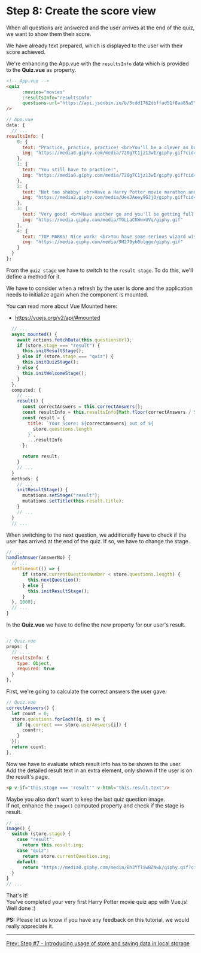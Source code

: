 # Step 8: Create the score view

When all questions are answered and the user arrives at the end of the quiz, we want to show them their score.

We have already text prepared, which is displayed to the user with their score achieved.

We're enhancing the App.vue with the `resultsInfo` data which is provided to the **Quiz.vue** as property.

```html
<!-- App.vue -->
<quiz
      :movies="movies"
      :resultsInfo="resultsInfo"
      questions-url="https://api.jsonbin.io/b/5cdd1762dbffad51f8aa85a5"
/>
```

```javascript
// App.vue
data: {
  // ...
resultsInfo: {
    0: {
      text: "Practice, practice, practice! <br>You'll be a clever as Dumbledore in no time!",
      img: "https://media0.giphy.com/media/720g7C1jz13wI/giphy.gif?cid=3640f6095c869951776a4a7a5110b5dc"
    },
    1: {
      text: "You still have to practice!",
      img: "https://media0.giphy.com/media/720g7C1jz13wI/giphy.gif?cid=3640f6095c869951776a4a7a5110b5dc"
    },
    2: {
      text: "Not too shabby! <br>Have a Harry Potter movie marathon and then try again!",
      img: "https://media2.giphy.com/media/UeeJAeey9GJjO/giphy.gif?cid=3640f6095c869e703631634241b759c1"
    },
    3: {
      text: "Very good! <br>Have another go and you'll be getting full marks!",
      img: "https://media.giphy.com/media/TGLLaCKWwxUVq/giphy.gif"
    },
    4: {
      text: "TOP MARKS! Nice work! <br>You have some serious wizard wisdom!",
      img: "https://media.giphy.com/media/9H279yb0blggo/giphy.gif"
    }
  }
};
```

From the `quiz stage` we have to switch to the `result stage`. To do this, we'll define a method for it.  

We have to consider when a refresh by the user is done and the application needs to initialize again when the component is mounted.

You can read more about Vue Mounted here:  
- https://vuejs.org/v2/api/#mounted

```javascript
  // ...
  async mounted() {
    await actions.fetchData(this.questionsUrl);
    if (store.stage === "result") {
      this.initResultStage();
    } else if (store.stage === "quiz") {
      this.initQuizStage();
    } else {
      this.initWelcomeStage();
    }
  },
  computed: {
    // ...
    result() {
      const correctAnswers = this.correctAnswers();
      const resultInfo = this.resultsInfo[Math.floor(correctAnswers / 5)];
      const result = {
        title: `Your Score: ${correctAnswers} out of ${
          store.questions.length
        }`,
        ...resultInfo
      };

      return result;
    }
    // ...
  }
  methods: {
    // ...
    initResultStage() {
      mutations.setStage("result");
      mutations.setTitle(this.result.title);
    }
    // ...
  }
  // ...
```

When switching to the next question, we additionally have to check if the user has arrived at the end of the quiz. If so, we have to change the stage.

```javascript
// ...
handleAnswer(answerNo) {
  // ...
  setTimeout(() => {
      if (store.currentQuestionNumber < store.questions.length) {
        this.nextQuestion();
      } else {
        this.initResultStage();
      }
  }, 1000);
  // ...
}
```

In the **Quiz.vue** we have to define the new property for our user's result.

```javascript

// Quiz.vue
props: {
  // ....
  resultsInfo: {
    type: Object,
    required: true
  }
},
```

First, we're going to calculate the correct answers the user gave.

```javascript
// Quiz.vue
correctAnswers() {
  let count = 0;
  store.questions.forEach((q, i) => {
    if (q.correct === store.userAnswers[i]) {
      count++;
    }
  });
  return count;
},
```

Now we have to evaluate which result info has to be shown to the user.  
Add the detailed result text in an extra element, only shown if the user is on the result's page.

```html
<p v-if="this.stage === 'result'" v-html="this.result.text"/>
```

Maybe you also don't want to keep the last quiz question image.  
If not, enhance the `image()` computed property and check if the stage is result.

```javascript
// ...
image() {
  switch (store.stage) {
    case "result":
      return this.result.img;
    case "quiz":
      return store.currentQuestion.img;
    default:
      return "https://media0.giphy.com/media/Bh3YfliwBZNwk/giphy.gif?cid=3640f6095c852266776c6f746fb2fc67";
  }
}
// ...
```

That's it!  
You've completed your very first Harry Potter movie quiz app with Vue.js!
Well done :)

**PS:** Please let us know if you have any feedback on this tutorial, we would really appreciate it.

---
[Prev: Step #7 - Introducing usage of store and saving data in local storage](step7.md)
